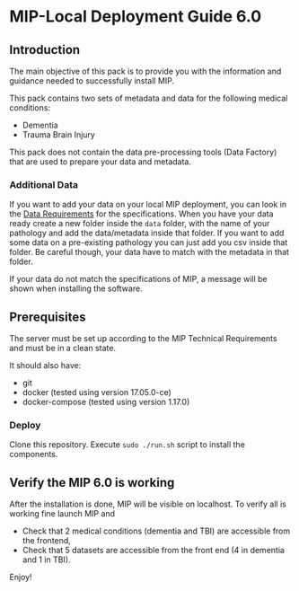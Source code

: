 # MIP-Local Deployment Guide 6.0

## Introduction

The main objective of this pack is to provide you with the information and guidance needed to successfully install MIP.

This pack contains two sets of metadata and data for the following medical conditions:
  - Dementia
  - Trauma Brain Injury

This pack does not contain the data pre-processing tools (Data Factory) that are used to prepare your data and metadata.

### Additional Data

If you want to add your data on your local MIP deployment, you can look in the [Data Requirements](https://github.com/madgik/exareme/blob/master/Documentation/InputRequirements.md) for the specifications.
When you have your data ready create a new folder inside the `data` folder, with the name of your pathology and add the data/metadata inside that folder. If you want to add some data on a pre-existing pathology you can just add you csv inside that folder. Be careful though, your data have to match with the metadata in that folder.

If your data do not match the specifications of MIP, a message will be shown when installing the software.

## Prerequisites

The server must be set up according to the MIP Technical Requirements and must be in a clean state.

It should also have:
  - git
  - docker (tested using version 17.05.0-ce)
  - docker-compose (tested using version 1.17.0)

### Deploy
Clone this repository.
Execute `sudo ./run.sh` script to install the components.

## Verify the MIP 6.0 is working
After the installation is done, MIP will be visible on localhost.  To verify all is working fine launch MIP and
  - Check that 2 medical conditions (dementia and TBI) are accessible from the frontend,
  - Check that 5 datasets are accessible from the front end (4 in dementia and 1 in TBI).

Enjoy!
